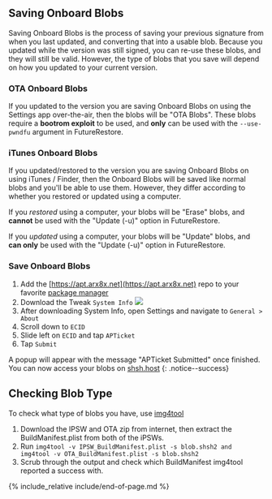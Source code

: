 ## Saving Onboard Blobs

Saving Onboard Blobs is the process of saving your previous signature from when you last updated, and converting that into a usable blob. Because you updated while the version was still signed, you can re-use these blobs, and they will still be valid. However, the type of blobs that you save will depend on how you updated to your current version.

### OTA Onboard Blobs 
If you updated to the version you are saving Onboard Blobs on using the Settings app over-the-air, then the blobs will be "OTA Blobs". These blobs require a **bootrom exploit** to be used, and **only** can be used with the `--use-pwndfu` argument in FutureRestore.

### iTunes Onboard Blobs 
If you updated/restored to the version you are saving Onboard Blobs on using iTunes / Finder, then the Onboard Blobs will be saved like normal blobs and you'll be able to use them. However, they differ according to whether you restored or updated using a computer.

If you *restored* using a computer, your blobs will be "Erase" blobs, and **cannot** be used with the "Update (-u)" option in FutureRestore.

If you *updated* using a computer, your blobs will be "Update" blobs, and **can only** be used with the "Update (-u)" option in FutureRestore.

### Save Onboard Blobs

1. Add the [https://apt.arx8x.net](https://apt.arx8x.net) repo to your favorite [package manager](package-managers)
2. Download the Tweak `System Info`
![](https://imgur.com/a/g8XZPrM)
3. After downloading System Info, open Settings and navigate to `General > About` 
4. Scroll down to `ECID`
5. Slide left on `ECID` and tap `APTicket`
4. Tap `Submit`

A popup will appear with the message "APTicket Submitted" once finished. You can now access your blobs on [shsh.host](https://shsh.host)
{: .notice--success}

## Checking Blob Type

To check what type of blobs you have, use [img4tool](https://github.com/tihmstar/img4tool)
1. Download the IPSW and OTA zip from internet, then extract the BuildManifest.plist from both of the iPSWs.
2. Run  `img4tool -v IPSW_BuildManifest.plist -s blob.shsh2 and img4tool -v OTA_BuildManifest.plist -s blob.shsh2`
3. Scrub through the output and check which BuildManifest img4tool reported a success with.

{% include_relative include/end-of-page.md %}
